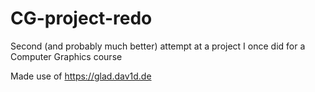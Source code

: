 # CG-project-redo
Second (and probably much better) attempt at a project I once did for a Computer Graphics course

Made use of https://glad.dav1d.de